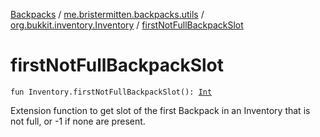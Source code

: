 [Backpacks](../../index.md) / [me.bristermitten.backpacks.utils](../index.md) / [org.bukkit.inventory.Inventory](index.md) / [firstNotFullBackpackSlot](./first-not-full-backpack-slot.md)

# firstNotFullBackpackSlot

`fun Inventory.firstNotFullBackpackSlot(): `[`Int`](https://kotlinlang.org/api/latest/jvm/stdlib/kotlin/-int/index.html)

Extension function to get slot of the first Backpack in an Inventory
that is not full, or -1 if none are present.

